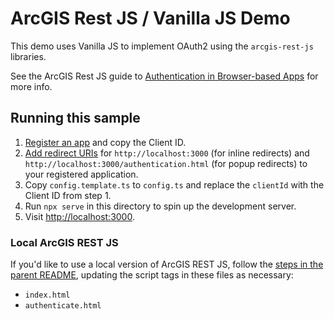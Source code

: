 # ArcGIS Rest JS / Vanilla JS Demo

This demo uses Vanilla JS to implement OAuth2 using the `arcgis-rest-js` libraries.

See the ArcGIS Rest JS guide to [Authentication in Browser-based Apps](https://developers.arcgis.com/arcgis-rest-js/authentication/tutorials/implement-user-authentication-rest-js-browser/) for more info.

## Running this sample

1. [Register an app](https://developers.arcgis.com/documentation/mapping-apis-and-services/security/tutorials/register-your-application/) and copy the Client ID.
1. [Add redirect URIs](https://developers.arcgis.com/documentation/mapping-apis-and-services/security/tutorials/add-redirect-uri/) for `http://localhost:3000` (for inline redirects) and `http://localhost:3000/authentication.html` (for popup redirects) to your registered application.
1. Copy `config.template.ts` to `config.ts` and replace the `clientId` with the Client ID from step 1.
1. Run `npx serve` in this directory to spin up the development server.
1. Visit [http://localhost:3000](http://localhost:3000).

### Local ArcGIS REST JS

If you'd like to use a local version of ArcGIS REST JS, follow the [steps in the parent README](../README.md#local-arcgis-rest-js-browser), updating the script tags in these files as necessary:

- `index.html`
- `authenticate.html`
